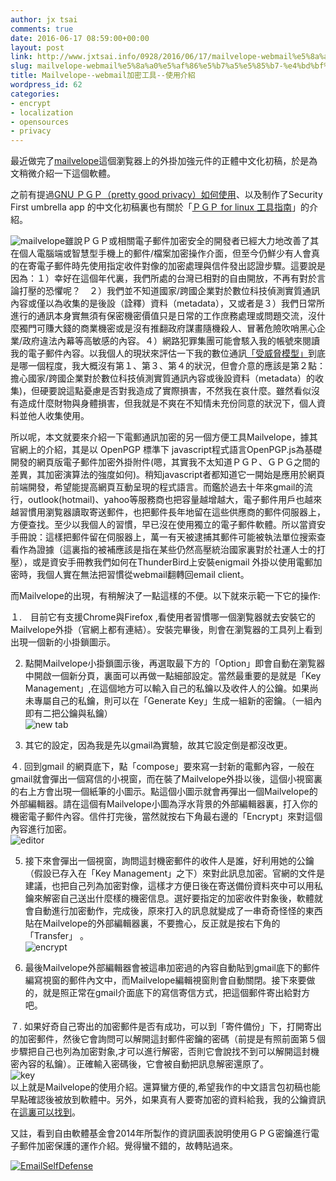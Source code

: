 ```yaml
---
author: jx tsai
comments: true
date: 2016-06-17 08:59:00+00:00
layout: post
link: http://www.jxtsai.info/0928/2016/06/17/mailvelope-webmail%e5%8a%a0%e5%af%86%e5%b7%a5%e5%85%b7-%e4%bd%bf%e7%94%a8%e4%bb%8b%e7%b4%b9/
slug: mailvelope-webmail%e5%8a%a0%e5%af%86%e5%b7%a5%e5%85%b7-%e4%bd%bf%e7%94%a8%e4%bb%8b%e7%b4%b9
title: Mailvelope--webmail加密工具--使用介紹
wordpress_id: 62
categories:
- encrypt
- localization
- opensources
- privacy
---
```


最近做完了[mailvelope](https://www.mailvelope.com/)這個瀏覧器上的外掛加強元件的正體中文化初稿，於是為文稍微介紹一下這個軟體。  
  
之前有提過[GNU ＰＧＰ（pretty good privacy）如何使用](http://self.jxtsai.info/2015/09/gpg.html)、以及制作了Security First umbrella app 的中文化初稿裏也有關於「[ＰＧＰ for linux 工具指南](http://self.jxtsai.info/2016/06/pgp-for-linux.html)」的介紹。  
  
![mailvelope](https://1.bp.blogspot.com/-qn77H1WGKr4/V30enKYRDUI/AAAAAAAAKQE/MqbyroHZ7SUmrZUewsp2kQDVq26t6zoDQCLcB/s1600/mailvelope.jpeg)雖說ＰＧＰ或相關電子郵件加密安全的開發者已經大力地改善了其在個人電腦端或智慧型手機上的郵件/檔案加密操作介面，但至今仍鮮少有人會真的在寄電子郵件時先使用指定收件對像的加密處理與信件發出認證步驟。這要說是因為：１）幸好在這個年代裏，我們所處的台灣已相對的自由開放，不再有對於言論打壓的恐懼呢？　２）我們並不知道國家/跨國企業對於數位科技偵測實質通訊內容或僅以為收集的是後設（詮釋）資料（metadata），又或者是３）我們日常所進行的通訊本身實無須有保密機密價值只是日常的工作庶務處理或問題交流，沒什麼獨門可賺大錢的商業機密或是沒有推翻政府謀畫隨機殺人、冒著危險吹哨黑心企業/政府違法內幕等高敏感的內容。４）網路犯罪集團可能會駭入我的帳號來閱讀我的電子郵件內容。以我個人的現狀來評估一下我的數位通訊[「受威脅模型」](https://ssd.eff.org/en/module/introduction-threat-modeling)到底是哪一個程度，我大概沒有第１、第３、第４的狀況，但會介意的應該是第２點：擔心國家/跨國企業對於數位科技偵測實質通訊內容或後設資料（metadata）的收集)，但硬要說這點憂慮是否對我造成了實際損害，不然我在哀什麼。雖然看似沒有造成什麼財物與身體損害，但我就是不爽在不知情未充份同意的狀況下，個人資料並他人收集使用。  
  
所以呢，本文就要來介紹一下電郵通訊加密的另一個方便工具Mailvelope，據其官網上的介紹，其是以 OpenPGP 標準下 javascript程式語言OpenPGP.js為基礎開發的網頁版電子郵件加密外掛附件(嗯，其實我不太知道ＰＧＰ、ＧＰＧ之間的差異，其加密演算法的強度如何)。稍知javascript者都知道它一開始是應用於網頁前端開發，希望能提高網頁互動呈現的程式語言。而鑑於過去十年來gmail的流行，outlook(hotmail)、yahoo等服務商也把容量越增越大，電子郵件用戶也越來越習慣用瀏覧器讀取寄送郵件，也把郵件長年地留在這些供應商的郵件伺服器上，方便查找。至少以我個人的習慣，早已沒在使用獨立的電子郵件軟體。所以當資安手冊說：這樣把郵件留在伺服器上，萬一有天被逮捕其郵件可能被執法單位搜索查看作為證據（這裏指的被補應該是指在某些仍然高壓統治國家裏對於社運人士的打壓），或是資安手冊教我們如何在ThunderBird上安裝enigmail 外掛以使用電郵加密時，我個人實在無法把習慣從webmail翻轉回email client。  
  
而Mailvelope的出現，有稍解決了一點這樣的不便。以下就來示範一下它的操作:  
  
１.　目前它有支援Chrome與Firefox ,看使用者習慣哪一個瀏覧器就去安裝它的Mailvelope外掛（官網上都有連結）。安裝完畢後，則會在瀏覧器的工具列上看到出現一個新的小掛鎖圖示。  
  
2. 點開Mailvelope小掛鎖圖示後，再選取最下方的「Option」即會自動在瀏覧器中開啟一個新分頁，裏面可以再做一點細部設定。當然最重要的是就是「Key Management」,在這個地方可以輸入自己的私鑰以及收件人的公鑰。如果尚未專屬自己的私鑰，則可以在「Generate Key」生成一組新的密鑰。（一組內即有二把公鑰與私鑰）  
![new tab](https://1.bp.blogspot.com/-I6VB8fKPubk/V32S0wM-2oI/AAAAAAAAKRg/nsvZuLA8Nngp7LOVJr9Isdd-DyvbP1H1QCLcB/s320/new-tab-1024x621.png)  
  
3. 其它的設定，因為我是先以gmail為實驗，故其它設定倒是都沒改更。  
  
４. 回到gmail 的網頁底下，點「compose」要來寫一封新的電郵內容，一般在gmail就會彈出一個寫信的小視窗，而在裝了Mailvelope外掛以後，這個小視窗裏的右上方會出現一個紙筆的小圖示。點這個小圖示就會再彈出一個Mailvelope的外部編輯器。請在這個有Mailvelope小圖為浮水背景的外部編輯器裏，打入你的機密電子郵件內容。信件打完後，當然就按右下角最右邊的「Encrypt」來對這個內容進行加密。  
![editor](https://4.bp.blogspot.com/-vkut9ZEMWSQ/V30drL7lJXI/AAAAAAAAKPs/9cdC_rLoSPEyc94-TlRUYzkHdLmS2J_1ACLcB/s320/editor-1024x525.png)  
  
5. 接下來會彈出一個視窗，詢問這封機密郵件的收件人是誰，好利用她的公鑰（假設已存入在「Key Management」之下）來對此訊息加密。官網的文件是建議，也把自己列為加密對像，這樣才方便日後在寄送備份資料夾中可以用私鑰來解密自己送出什麼樣的機密信息。選好要指定的加密收件對象後，軟體就會自動進行加密動作，完成後，原來打入的訊息就變成了一串奇奇怪怪的東西貼在Mailvelope的外部編輯器裏，不要擔心，反正就是按右下角的「Transfer」 。  
![encrypt](https://2.bp.blogspot.com/-49WCrbikzTo/V30eUwcVOdI/AAAAAAAAKP4/MQOIbcHo6KYd9WWtDXTbqM5jLkZBaRkHACLcB/s320/encrypt-850x503.png)  
  
  
6. 最後Mailvelope外部編輯器會被這串加密過的內容自動貼到gmail底下的郵件編寫視窗的郵件內文中，而Mailvelope編輯視窗則會自動關閉。接下來要做的，就是照正常在gmail介面底下的寫信寄信方式，把這個郵件寄出給對方吧。  
  
７. 如果好奇自己寄出的加密郵件是否有成功，可以到「寄件備份」下，打開寄出的加密郵件，然後它會詢問可以解開這封郵件密鑰的密碼（前提是有照前面第５個步驟把自己也列為加密對象,才可以進行解密，否則它會說找不到可以解開這封機密內容的私鑰）。正確輸入密碼後，它會被自動把訊息解密還原了。  
![key](https://1.bp.blogspot.com/-xJJymd4KJPI/V30ecUGn-XI/AAAAAAAAKP8/1qI8ziMgys8oZ-fxnX84fJRWEv4nT0qwACLcB/s320/key.png)  
以上就是Mailvelope的使用介紹。還算蠻方便的,希望我作的中文語言包初稿也能早點確認後被放到軟體中。另外，如果真有人要寄加密的資料給我，我的公鑰資訊在[這裏可以找到](https://www.jxtsai.info/blog/me)。  
  
又註，看到自由軟體基金會2014年所製作的資訊圖表說明使用ＧＰＧ密鑰進行電子郵件加密保護的運作介紹。覺得蠻不錯的，故轉貼過來。  
  
[![EmailSelfDefense ](https://static.fsf.org/nosvn/enc-dev0/img/en/full-infographic.png)](https://emailselfdefense.fsf.org/en/infographic?pk_campaign=email_self_defense)
